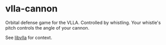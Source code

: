 # vlla-cannon

Orbital defense game for the VLLA. Controlled by whistling. Your whistle's pitch controls the angle of your cannon.

See [libvlla](https://github.com/jmpinit/libvlla) for context.
